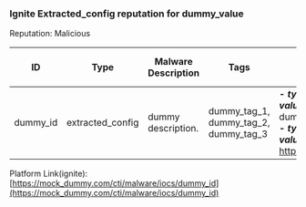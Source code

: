 ### Ignite Extracted_config reputation for  dummy_value
Reputation: Malicious


|ID|Type|Malware Description|Tags|Related IOCs|Mitre Attack IDs|Created At|Modified At|Last Seen At|
|---|---|---|---|---|---|---|---|---|
| dummy_id | extracted_config | dummy description. | dummy_tag_1,<br>dummy_tag_2,<br>dummy_tag_3 | **-**	***type***: domain<br>	***value***: dummy_domain.com<br>**-**	***type***: url<br>	***value***: https://dummy_url.com | **-**	***id***: dummy_mitre_attack_id<br>	***name***: dummy_mitre_name<br>	***tactic***: Discovery | Jan 01, 2025  01:00 | Jan 02, 2025  01:00 | Jan 02, 2025  01:00 |

Platform Link(ignite): [https://mock_dummy.com/cti/malware/iocs/dummy_id](https://mock_dummy.com/cti/malware/iocs/dummy_id)
